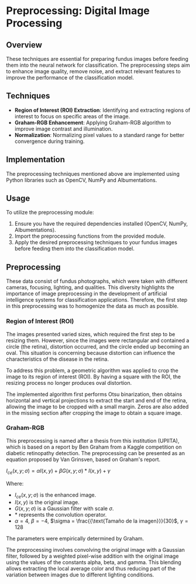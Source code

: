 # Preprocessing: Digital Image Processing

## Overview
These techniques are essential for preparing fundus images before feeding them into the neural network for classification. The preprocessing steps aim to enhance image quality, remove noise, and extract relevant features to improve the performance of the classification model.

## Techniques
- **Region of Interest (ROI) Extraction**: Identifying and extracting regions of interest to focus on specific areas of the image.
- **Graham-RGB Enhancement**: Applying Graham-RGB algorithm to improve image contrast and illumination.
- **Normalization**: Normalizing pixel values to a standard range for better convergence during training.

## Implementation
The preprocessing techniques mentioned above are implemented using Python libraries such as OpenCV, NumPy and Albumentations. 

## Usage
To utilize the preprocessing module:
1. Ensure you have the required dependencies installed (OpenCV, NumPy, Albumentations).
2. Import the preprocessing functions from the provided module.
3. Apply the desired preprocessing techniques to your fundus images before feeding them into the classification model.

## Preprocessing
These data consist of fundus photographs, which were taken with different cameras, focusing, lighting, and qualities. This diversity highlights the importance of image preprocessing in the development of artificial intelligence systems for classification applications. Therefore, the first step in this preprocessing was to homogenize the data as much as possible.

### Region of Interest (ROI)
The images presented varied sizes, which required the first step to be resizing them. However, since the images were rectangular and contained a circle (the retina), distortion occurred, and the circle ended up becoming an oval. This situation is concerning because distortion can influence the characteristics of the disease in the retina.

To address this problem, a geometric algorithm was applied to crop the image to its region of interest (ROI). By having a square with the ROI, the resizing process no longer produces oval distortion.

The implemented algorithm first performs Otsu binarization, then obtains horizontal and vertical projections to extract the start and end of the retina, allowing the image to be cropped with a small margin. Zeros are also added in the missing section after cropping the image to obtain a square image.

### Graham-RGB
This preprocessing is named after a thesis from this institution (UPIITA), which is based on a report by Ben Graham from a Kaggle competition on diabetic retinopathy detection. The preprocessing can be presented as an equation proposed by Van Grinsven, based on Graham's report.

$I_{ce}(x, y; \sigma) = \alpha I(x, y) + \beta G(x, y; \sigma) * I(x, y) + \gamma$

Where:
- $I_{ce}(x, y; \sigma)$ is the enhanced image.
- $I(x, y)$ is the original image.
- $G(x, y; \sigma)$ is a Gaussian filter with scale $\sigma$.
- $*$ represents the convolution operator.
- $\alpha = 4$, $\beta = -4$, $\sigma = \frac{{\text{Tamaño de la imagen}}}{30}$, $\gamma = 128$

The parameters were empirically determined by Graham.

The preprocessing involves convolving the original image with a Gaussian filter, followed by a weighted pixel-wise addition with the original image using the values of the constants alpha, beta, and gamma. This blending allows extracting the local average color and thus reducing part of the variation between images due to different lighting conditions. 
